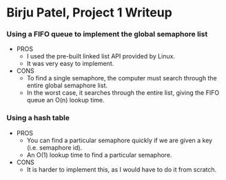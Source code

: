 # Birju Patel, Project 1 Writeup
### Using a FIFO queue to implement the global semaphore list
* PROS
	* I used the pre-built linked list API provided by Linux.
	* It was very easy to implement.
* CONS
	* To find a single semaphore, the computer must search through the entire global semaphore list.
	* In the worst case, it searches through the entire list, giving the FIFO queue an O(n) lookup time.
### Using a hash table
* PROS
	* You can find a particular semaphore quickly if we are given a key (i.e. semaphore id).
	* An O(1) lookup time to find a particular semaphore.
* CONS
	* It is harder to implement this, as I would have to do it from scratch.
